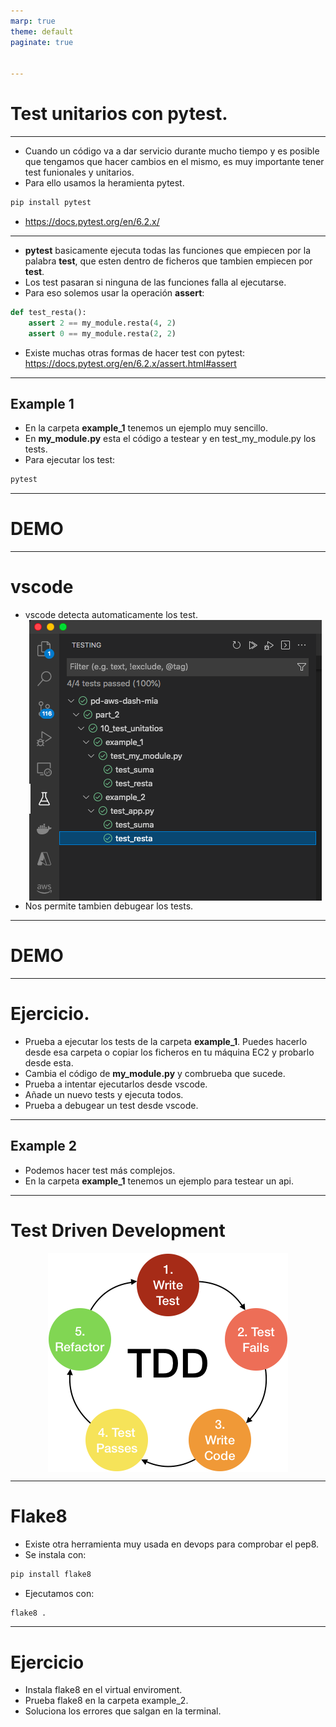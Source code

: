 ```yaml
---
marp: true
theme: default
paginate: true


---
```

# Test unitarios con pytest.

<style>
img[alt~="center"] {
  display: block;
  margin: 0 auto;
}
</style>


---

- Cuando un código va a dar servicio durante mucho tiempo y es posible que tengamos que hacer cambios en el mismo, es muy importante tener test funionales y unitarios.
- Para ello usamos la heramienta pytest.
```bash
pip install pytest
```
- https://docs.pytest.org/en/6.2.x/

---

- **pytest** basicamente ejecuta todas las funciones que empiecen por la palabra **test**, que esten dentro de ficheros que tambien empiecen por **test**.
- Los test pasaran si ninguna de las funciones falla al ejecutarse.
- Para eso solemos usar la operación **assert**:
```python
def test_resta():
    assert 2 == my_module.resta(4, 2)
    assert 0 == my_module.resta(2, 2)
```
- Existe muchas otras formas de hacer test con pytest: https://docs.pytest.org/en/6.2.x/assert.html#assert

---

##  Example 1
- En la carpeta **example_1** tenemos un ejemplo muy sencillo.
- En **my_module.py** esta el código a testear y en test_my_module.py los tests.
- Para ejecutar los test:
```bash
pytest
```

---

# DEMO


---

# vscode

- vscode detecta automaticamente los test.
![center](imgs/tests_vscode.png)
- Nos permite tambien debugear los tests.

---

# DEMO

---

# Ejercicio.

- Prueba a ejecutar los tests de la carpeta **example_1**. Puedes hacerlo desde esa carpeta o copiar los ficheros en tu máquina EC2 y probarlo desde esta.
- Cambia el código de **my_module.py** y combrueba que sucede.
- Prueba a intentar ejecutarlos desde vscode.
- Añade un nuevo tests y ejecuta todos.
- Prueba a debugear un test desde vscode.

---

##  Example 2
- Podemos hacer test más complejos.
- En la carpeta **example_1** tenemos un ejemplo para testear un api.

---

# Test Driven Development

![center](imgs/tdd.png)

---

# Flake8

- Existe otra herramienta muy usada en devops para comprobar el pep8.
- Se instala con:
```bash
pip install flake8
```
- Ejecutamos con:
```bash
flake8 .
```

---

# Ejercicio
- Instala flake8 en el virtual enviroment.
- Prueba flake8 en la carpeta example_2.
- Soluciona los errores que salgan en la terminal.
